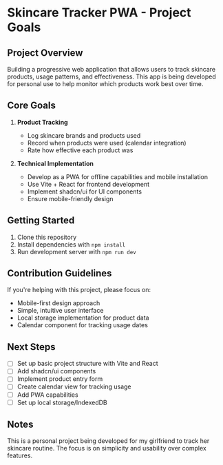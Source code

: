 # Skincare Tracker PWA - Project Goals

## Project Overview
Building a progressive web application that allows users to track skincare products, usage patterns, and effectiveness. This app is being developed for personal use to help monitor which products work best over time.

## Core Goals

1. **Product Tracking**
   - Log skincare brands and products used
   - Record when products were used (calendar integration)
   - Rate how effective each product was

2. **Technical Implementation**
   - Develop as a PWA for offline capabilities and mobile installation
   - Use Vite + React for frontend development
   - Implement shadcn/ui for UI components
   - Ensure mobile-friendly design

## Getting Started

1. Clone this repository
2. Install dependencies with `npm install`
3. Run development server with `npm run dev`

## Contribution Guidelines

If you're helping with this project, please focus on:

- Mobile-first design approach
- Simple, intuitive user interface
- Local storage implementation for product data
- Calendar component for tracking usage dates

## Next Steps

- [ ] Set up basic project structure with Vite and React
- [ ] Add shadcn/ui components
- [ ] Implement product entry form
- [ ] Create calendar view for tracking usage
- [ ] Add PWA capabilities
- [ ] Set up local storage/IndexedDB

## Notes
This is a personal project being developed for my girlfriend to track her skincare routine. The focus is on simplicity and usability over complex features.

